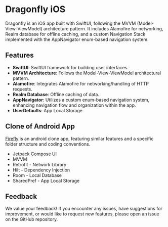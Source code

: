 # Dragonfly iOS

Dragonfly is an iOS app built with SwiftUI, following the MVVM (Model-View-ViewModel) architecture pattern. It includes Alamofire for networking, Realm database for offline caching, and a custom Navigation Stack implemented with the AppNavigator enum-based navigation system. 


## Features

- **SwiftUI**: SwiftUI framework for building user interfaces.
- **MVVM Architecture**: Follows the Model-View-ViewModel architectural pattern.
- **Alamofire**: Integrates Alamofire for networking/handling of HTTP requests.
- **Realm Database**: Offline caching of data.
- **AppNavigator**: Utilizes a custom enum-based navigation system, enhancing navigation flow and organization within the app.
- **UserDefaults**: App Local Storage

## Clone of Android App

[Firefly](https://github.com/iamnaran/firefly-compose) is an android clone app, featuring similar features and a specific folder structure and coding conventions.
- Jetpack Compose UI
- MVVM 
- Retrofit - Network Library
- Hilt - Dependency Injection
- Room - Local Database
- SharedPref - App Local Storage



## Feedback

We value your feedback! If you encounter any issues, have suggestions for improvement, or would like to request new features, please open an issue on the GitHub repository.
